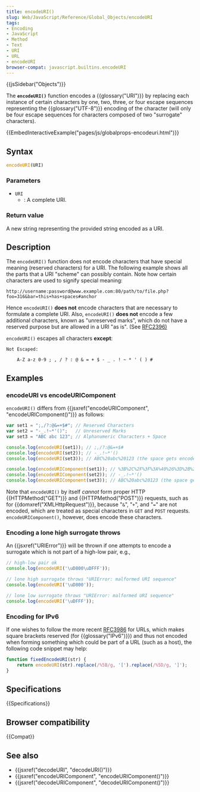 ```yaml
---
title: encodeURI()
slug: Web/JavaScript/Reference/Global_Objects/encodeURI
tags:
- Encoding
- JavaScript
- Method
- Text
- URI
- URL
- encodeURI
browser-compat: javascript.builtins.encodeURI
---
```

{{jsSidebar("Objects")}}

The **`encodeURI()`** function encodes a {{glossary("URI")}} by replacing
each instance of certain characters by one, two, three, or four escape sequences
representing the {{glossary("UTF-8")}} encoding of the character (will
only be four escape sequences for characters composed of two "surrogate"
characters).

{{EmbedInteractiveExample("pages/js/globalprops-encodeuri.html")}}

## Syntax

```js
encodeURI(URI)
```

### Parameters

- `URI`
  - : A complete URI.

### Return value

A new string representing the provided string encoded as a URI.

## Description

The `encodeURI()` function does not encode characters that have special meaning
(reserved characters) for a URI. The following example shows all the parts that
a URI "scheme" can possibly contain. Note how certain characters are used to
signify special meaning:

```plain
http://username:password@www.example.com:80/path/to/file.php?foo=316&bar=this+has+spaces#anchor
```

Hence `encodeURI()` **does not** encode characters that are necessary to
formulate a complete URI. Also, `encodeURI()` **does not** encode a few
additional characters, known as "unreserved marks", which do not have a reserved
purpose but are allowed in a URI "as is". (See
[RFC2396)](https://www.ietf.org/rfc/rfc2396.txt)

`encodeURI()` escapes all characters **except**:

```plain
Not Escaped:

    A-Z a-z 0-9 ; , / ? : @ & = + $ - _ . ! ~ * ' ( ) #
```

## Examples

### encodeURI vs encodeURIComponent

`encodeURI()` differs from
{{jsxref("encodeURIComponent",
  "encodeURIComponent()")}} as
follows:

```js
var set1 = ";,/?:@&=+$#"; // Reserved Characters
var set2 = "-_.!~*'()";   // Unreserved Marks
var set3 = "ABC abc 123"; // Alphanumeric Characters + Space

console.log(encodeURI(set1)); // ;,/?:@&=+$#
console.log(encodeURI(set2)); // -_.!~*'()
console.log(encodeURI(set3)); // ABC%20abc%20123 (the space gets encoded as %20)

console.log(encodeURIComponent(set1)); // %3B%2C%2F%3F%3A%40%26%3D%2B%24%23
console.log(encodeURIComponent(set2)); // -_.!~*'()
console.log(encodeURIComponent(set3)); // ABC%20abc%20123 (the space gets encoded as %20)
```

Note that `encodeURI()` by itself _cannot_ form proper HTTP
{{HTTPMethod("GET")}} and {{HTTPMethod("POST")}} requests, such as
for {{domxref("XMLHttpRequest")}}, because "`&`", "`+`", and "`=`"
are not encoded, which are treated as special characters in `GET` and `POST`
requests. `encodeURIComponent()`, however, does encode these characters.

### Encoding a lone high surrogate throws

An {{jsxref("URIError")}} will be thrown if one attempts to encode a
surrogate which is not part of a high-low pair, e.g.,

```js
// high-low pair ok
console.log(encodeURI('\uD800\uDFFF'));

// lone high surrogate throws "URIError: malformed URI sequence"
console.log(encodeURI('\uD800'));

// lone low surrogate throws "URIError: malformed URI sequence"
console.log(encodeURI('\uDFFF'));
```

### Encoding for IPv6

If one wishes to follow the more recent
[RFC3986](https://datatracker.ietf.org/doc/html/rfc3986) for URLs, which makes
square brackets reserved (for {{glossary("IPv6")}}) and thus not encoded
when forming something which could be part of a URL (such as a host), the
following code snippet may help:

```js
function fixedEncodeURI(str) {
    return encodeURI(str).replace(/%5B/g, '[').replace(/%5D/g, ']');
}
```

## Specifications

{{Specifications}}

## Browser compatibility

{{Compat}}

## See also

- {{jsxref("decodeURI", "decodeURI()")}}
- {{jsxref("encodeURIComponent", "encodeURIComponent()")}}
- {{jsxref("decodeURIComponent", "decodeURIComponent()")}}
